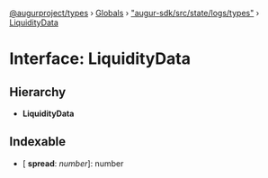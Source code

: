 [@augurproject/types](../README.md) › [Globals](../globals.md) › ["augur-sdk/src/state/logs/types"](../modules/_augur_sdk_src_state_logs_types_.md) › [LiquidityData](_augur_sdk_src_state_logs_types_.liquiditydata.md)

# Interface: LiquidityData

## Hierarchy

* **LiquidityData**

## Indexable

* \[ **spread**: *number*\]: number
